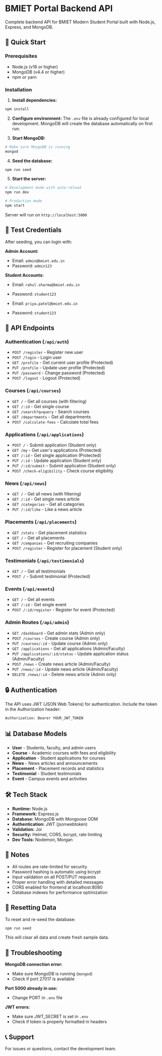# BMIET Portal Backend API

Complete backend API for BMIET Modern Student Portal built with Node.js, Express, and MongoDB.

## 🚀 Quick Start

### Prerequisites
- Node.js (v16 or higher)
- MongoDB (v4.4 or higher)
- npm or yarn

### Installation

1. **Install dependencies:**
```bash
npm install
```

2. **Configure environment:**
The `.env` file is already configured for local development. MongoDB will create the database automatically on first run.

3. **Start MongoDB:**
```bash
# Make sure MongoDB is running
mongod
```

4. **Seed the database:**
```bash
npm run seed
```

5. **Start the server:**
```bash
# Development mode with auto-reload
npm run dev

# Production mode
npm start
```

Server will run on `http://localhost:5000`

## 🔑 Test Credentials

After seeding, you can login with:

**Admin Account:**
- Email: `admin@bmiet.edu.in`
- Password: `admin123`

**Student Accounts:**
- Email: `rahul.sharma@bmiet.edu.in`
- Password: `student123`

- Email: `priya.patel@bmiet.edu.in`
- Password: `student123`

## 📡 API Endpoints

### Authentication (`/api/auth`)
- `POST /register` - Register new user
- `POST /login` - Login user
- `GET /profile` - Get current user profile (Protected)
- `PUT /profile` - Update user profile (Protected)
- `PUT /password` - Change password (Protected)
- `POST /logout` - Logout (Protected)

### Courses (`/api/courses`)
- `GET /` - Get all courses (with filtering)
- `GET /:id` - Get single course
- `GET /search?q=query` - Search courses
- `GET /departments` - Get all departments
- `POST /calculate-fees` - Calculate total fees

### Applications (`/api/applications`)
- `POST /` - Submit application (Student only)
- `GET /my` - Get user's applications (Protected)
- `GET /:id` - Get single application (Protected)
- `PUT /:id` - Update application (Student only)
- `PUT /:id/submit` - Submit application (Student only)
- `POST /check-eligibility` - Check course eligibility

### News (`/api/news`)
- `GET /` - Get all news (with filtering)
- `GET /:id` - Get single news article
- `GET /categories` - Get all categories
- `PUT /:id/like` - Like a news article

### Placements (`/api/placements`)
- `GET /stats` - Get placement statistics
- `GET /` - Get all placements
- `GET /companies` - Get recruiting companies
- `POST /register` - Register for placement (Student only)

### Testimonials (`/api/testimonials`)
- `GET /` - Get all testimonials
- `POST /` - Submit testimonial (Protected)

### Events (`/api/events`)
- `GET /` - Get all events
- `GET /:id` - Get single event
- `POST /:id/register` - Register for event (Protected)

### Admin Routes (`/api/admin`)
- `GET /dashboard` - Get admin stats (Admin only)
- `POST /courses` - Create course (Admin only)
- `PUT /courses/:id` - Update course (Admin only)
- `GET /applications` - Get all applications (Admin/Faculty)
- `PUT /applications/:id/status` - Update application status (Admin/Faculty)
- `POST /news` - Create news article (Admin/Faculty)
- `PUT /news/:id` - Update news article (Admin/Faculty)
- `DELETE /news/:id` - Delete news article (Admin only)

## 🔒 Authentication

The API uses JWT (JSON Web Tokens) for authentication. Include the token in the Authorization header:

```
Authorization: Bearer YOUR_JWT_TOKEN
```

## 📊 Database Models

- **User** - Students, faculty, and admin users
- **Course** - Academic courses with fees and eligibility
- **Application** - Student applications for courses
- **News** - News articles and announcements
- **Placement** - Placement records and statistics
- **Testimonial** - Student testimonials
- **Event** - Campus events and activities

## 🛠️ Tech Stack

- **Runtime:** Node.js
- **Framework:** Express.js
- **Database:** MongoDB with Mongoose ODM
- **Authentication:** JWT (jsonwebtoken)
- **Validation:** Joi
- **Security:** Helmet, CORS, bcrypt, rate limiting
- **Dev Tools:** Nodemon, Morgan

## 📝 Notes

- All routes are rate-limited for security
- Password hashing is automatic using bcrypt
- Input validation on all POST/PUT requests
- Proper error handling with detailed messages
- CORS enabled for frontend at localhost:8080
- Database indexes for performance optimization

## 🔄 Resetting Data

To reset and re-seed the database:

```bash
npm run seed
```

This will clear all data and create fresh sample data.

## 🐛 Troubleshooting

**MongoDB connection error:**
- Make sure MongoDB is running (`mongod`)
- Check if port 27017 is available

**Port 5000 already in use:**
- Change PORT in `.env` file

**JWT errors:**
- Make sure JWT_SECRET is set in `.env`
- Check if token is properly formatted in headers

## 📞 Support

For issues or questions, contact the development team.

